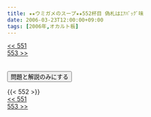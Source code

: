 ```yaml
---
title: ★★ウミガメのスープ★★552杯目 偽札はｴｱﾊﾞｯｸﾞ味
date: 2006-03-23T12:00:00+09:00
tags: [2006年,オカルト板]
---
```

<div class="th_left"><a href="../551"><< 551</a></div>
<div class="th_right"><a href="../553">553 >></a></div>
<br><br>
<script src="../../js/cupsoup.js"></script>
<form>
<input type="button" value="問題と解説のみにする" onClick="toggleCupsoup()">
</form>
{{< 552 >}}
<div class="th_left"><a href="../551"><< 551</a></div>
<div class="th_right"><a href="../553">553 >></a></div>